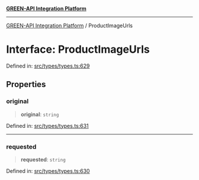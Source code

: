 [**GREEN-API Integration Platform**](../README.md)

***

[GREEN-API Integration Platform](../globals.md) / ProductImageUrls

# Interface: ProductImageUrls

Defined in: [src/types/types.ts:629](https://github.com/green-api/greenapi-integration/blob/1e2009040b9fbee0c78f6935b3e8b1d1b6550313/src/types/types.ts#L629)

## Properties

### original

> **original**: `string`

Defined in: [src/types/types.ts:631](https://github.com/green-api/greenapi-integration/blob/1e2009040b9fbee0c78f6935b3e8b1d1b6550313/src/types/types.ts#L631)

***

### requested

> **requested**: `string`

Defined in: [src/types/types.ts:630](https://github.com/green-api/greenapi-integration/blob/1e2009040b9fbee0c78f6935b3e8b1d1b6550313/src/types/types.ts#L630)
